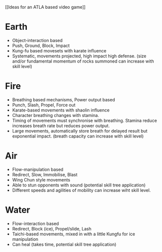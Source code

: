 [[Ideas for an ATLA based video game]]


# Earth
- Object-interaction based
- Push, Ground, Block, Impact
- Kung-fu based movesets with karate influence
- Systematic, movements projected, high impact high defense. (size and/or fundamental momentum of rocks summoned can increase with skill level)

# Fire
- Breathing based mechanisms, Power output based
- Punch, Slash, Propel, Force out
- Karate-based movements with shaolin influence
- Character breathing changes with stamina. 
- Timing of movements must synchronise with breathing. Stamina reduce increases breath rate but reduces power output. 
- Large movements, automatically store breath for delayed result but exponential impact. (breath capacity can increase with skill level)

# Air
- Flow-manipulation based
- Redirect, Slow, Immobilise, Blast
- Wing Chun style movements
- Able to stun opponents with sound (potential skill tree application)
- Different speeds and agilities of mobility can increase wiht skill level.

# Water
- Flow-interaction based
- Redirect, Block (ice), Propel/slide, Lash
- Taichi-based movements, mixed in with a little Kungfu for ice manipulation
- Can heal (takes time, potential skill tree application)
